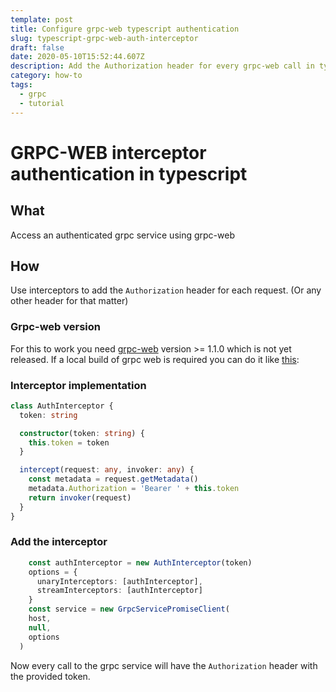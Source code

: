 ```yaml
---
template: post
title: Configure grpc-web typescript authentication
slug: typescript-grpc-web-auth-interceptor
draft: false
date: 2020-05-10T15:52:44.607Z
description: Add the Authorization header for every grpc-web call in typescript using interceptors
category: how-to
tags:
  - grpc
  - tutorial
---
```


# GRPC-WEB interceptor authentication in typescript

## What

Access an authenticated grpc service using grpc-web

## How

Use interceptors to add the `Authorization` header for each request. (Or any other header for that matter)

### Grpc-web version

For this to work you need [grpc-web](https://github.com/grpc/grpc-web) version >= 1.1.0 which is not yet released. If a local build of grpc web is required you can do it like [this](https://gist.github.com/ecyshor/fe26ba909158dd56199c66b26465ec5e):

<script src="https://gist.github.com/ecyshor/fe26ba909158dd56199c66b26465ec5e.js">\n</script>

### Interceptor implementation

```typescript
class AuthInterceptor {
  token: string

  constructor(token: string) {
    this.token = token
  }

  intercept(request: any, invoker: any) {
    const metadata = request.getMetadata()
    metadata.Authorization = 'Bearer ' + this.token
    return invoker(request)
  }
}
```

### Add the interceptor

```typescript
    const authInterceptor = new AuthInterceptor(token)
    options = {
      unaryInterceptors: [authInterceptor],
      streamInterceptors: [authInterceptor]
    }
    const service = new GrpcServicePromiseClient(
    host,
    null,
    options
  )
```

Now every call to the grpc service will have the `Authorization` header with the provided token.
